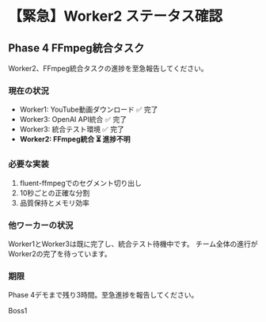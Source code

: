 # 【緊急】Worker2 ステータス確認

## Phase 4 FFmpeg統合タスク

Worker2、FFmpeg統合タスクの進捗を至急報告してください。

### 現在の状況
- Worker1: YouTube動画ダウンロード ✅ 完了
- Worker3: OpenAI API統合 ✅ 完了
- Worker3: 統合テスト環境 ✅ 完了
- **Worker2: FFmpeg統合 ⏳ 進捗不明**

### 必要な実装
1. fluent-ffmpegでのセグメント切り出し
2. 10秒ごとの正確な分割
3. 品質保持とメモリ効率

### 他ワーカーの状況
Worker1とWorker3は既に完了し、統合テスト待機中です。
チーム全体の進行がWorker2の完了を待っています。

### 期限
Phase 4デモまで残り3時間。至急進捗を報告してください。

Boss1